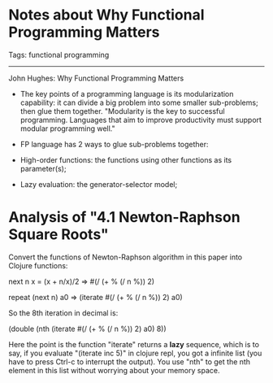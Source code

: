 # Notes about Why Functional Programming Matters
Tags: functional programming

------

John Hughes: Why Functional Programming Matters

 

* The key points of a programming language is its modularization capability: it can divide a big problem into some smaller sub-problems; then glue them together. "Modularity is the key to successful programming. Languages that aim to improve productivity must support modular programming well."

 

* FP language has 2 ways to glue sub-problems together:

 

 + High-order functions: the functions using other functions as its parameter(s);

 

 + Lazy evaluation: the generator-selector model;

 

# Analysis of "4.1 Newton-Raphson Square Roots"

 

Convert the functions of Newton-Raphson algorithm in this paper into Clojure functions:

 

 next n x = (x + n/x)/2 => #(/ (+ % (/ n %)) 2)

 repeat (next n) a0 => (iterate #(/ (+ % (/ n %)) 2) a0)

 

So the 8th iteration in decimal is:

 

 (double (nth (iterate #(/ (+ % (/ n %)) 2) a0) 8)) 

 

Here the point is the function "iterate" returns a **lazy** sequence, which is to say, if you evaluate "(iterate inc 5)" in clojure repl, you got a infinite list (you have to press Ctrl-c to interrupt the output). You use "nth" to get the nth element in this list without worrying about your memory space.